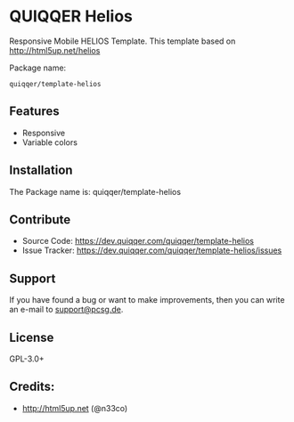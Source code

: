 QUIQQER Helios
========

Responsive Mobile HELIOS Template.
This template based on http://html5up.net/helios

Package name:

    quiqqer/template-helios


Features
--------

- Responsive
- Variable colors


Installation
------------

The Package name is: quiqqer/template-helios


Contribute
----------

- Source Code: https://dev.quiqqer.com/quiqqer/template-helios
- Issue Tracker: https://dev.quiqqer.com/quiqqer/template-helios/issues


Support
-------

If you have found a bug or want to make improvements,
then you can write an e-mail to support@pcsg.de.


License
-------

GPL-3.0+


Credits:
-------

- http://html5up.net (@n33co)